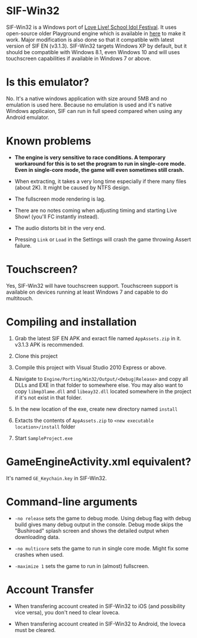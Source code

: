 # SIF-Win32

SIF-Win32 is a Windows port of [Love Live! School Idol Festival](http://www.school-fes.klabgames.net/). It uses open-source older Playground engine which is available in [here](http://github.com/KLab/PlaygroundOSS) to make it work. Major modification is also done so that it compatible with latest version of SIF EN (v3.1.3). SIF-Win32 targets Windows XP by default, but it should be compatible with Windows 8.1, even Windows 10 and will uses touchscreen capabilities if available in Windows 7 or above.

# Is this emulator?

No. It's a native windows application with size around 5MB and no emulation is used here. Because no emulation is used and it's native Windows applicaion, SIF can run in full speed compared when using any Android emulator.

# Known problems

* **The engine is very sensitive to race conditions. A temporary workaround for this is to set the program to run in single-core mode. Even in single-core mode, the game will even sometimes still crash.**

* When extracting, it takes a very long time especially if there many files (about 2K). It might be caused by NTFS design.

* The fullscreen mode rendering is lag.

* There are no notes coming when adjusting timing and starting Live Show! (you'll FC instantly instead).

* The audio distorts bit in the very end.

* Pressing `Link` or `Load` in the Settings will crash the game throwing Assert failure.

# Touchscreen?

Yes, SIF-Win32 will have touchscreen support. Touchscreen support is available on devices running at least Windows 7 and capable to do multitouch.

# Compiling and installation

1. Grab the latest SIF EN APK and exract file named `AppAssets.zip` in it. v3.1.3 APK is recommended.

2. Clone this project

3. Compile this project with Visual Studio 2010 Express or above.

4. Navigate to `Engine/Porting/Win32/Output/<Debug|Release>` and copy all DLLs and EXE in that folder to somewhere else. You may also want to copy `libmp3lame.dll` and `libeay32.dll` located somewhere in the project if it's not exist in that folder.

5. In the new location of the exe, create new directory named `install`

6. Extacts the contents of `AppAssets.zip` to `<new executable location>/install` folder

7. Start `SampleProject.exe`

# GameEngineActivity.xml equivalent?

It's named `GE_Keychain.key` in SIF-Win32.

# Command-line arguments

* `-no release` sets the game to debug mode. Using debug flag with debug build gives many debug output in the console. Debug mode skips the "Bushiroad" splash screen and shows the detailed output when downloading data.

* `-no multicore` sets the game to run in single core mode. Might fix some crashes when used.

* `-maximize 1` sets the game to run in (almost) fullscreen.

# Account Transfer

* When transfering account created in SIF-Win32 to iOS (and possibility vice versa), you don't need to clear loveca.

* When transfering account created in SIF-Win32 to Android, the loveca must be cleared.
